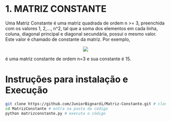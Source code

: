 <div>
<h1>1. MATRIZ CONSTANTE</h1>
<p>Uma Matriz Constante é uma matriz quadrada de ordem n >= 3, preenchida com os valores
1, 2,..., n^2, tal que a soma dos elementos em cada linha, coluna, diagonal principal e diagonal
secundária, possui o mesmo valor. Este valor é chamado de constante da matriz. Por exemplo,</p>
<div align="center">
<img src ="https://i.postimg.cc/26kx0nCZ/Matriz-Constante.png">
</div>
<p> é uma matriz constante de ordem n=3 e sua constante é 15.</p>
</div>

<div>
<h1> Instruções para instalação e Execução</h1>
</div>

```bash
git clone https://github.com/JuniorBignardi/Matriz-Constante.git # clona o repositório localmente
cd MatrizConstante # entra na pasta do código
python matrizconstante.py # executa o código
```